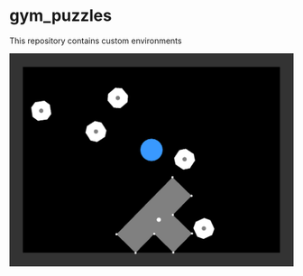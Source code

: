 # gym_puzzles

This repository contains custom environments

![Centralized MultiRobot Puzzle 00 Heavy](https://github.com/khajash/gym_puzzles/blob/master/EnvImages/CentralizedMRP0-Heavy.jpg)

